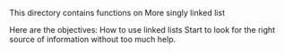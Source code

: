 This directory contains functions on More singly linked list

Here are the objectives:
How to use linked lists
Start to look for the right source of information without too much help.
